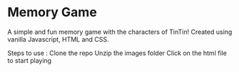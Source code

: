 # Memory Game

A simple and fun memory game with the characters of TinTin!
Created using vanilla Javascript, HTML and CSS.

Steps to use : 
Clone the repo
Unzip the images folder
Click on the html file to start playing
